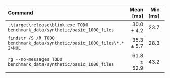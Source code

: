 | Command | Mean [ms] | Min [ms] | Max [ms] | Relative |
|:---|---:|---:|---:|---:|
| `.\target\release\blink.exe TODO benchmark_data/synthetic/basic_1000_files` | 30.0 ± 4.2 | 23.7 | 39.8 | 1.00 |
| `findstr /S /R TODO benchmark_data/synthetic/basic_1000_files\*.* 2>NUL` | 35.3 ± 5.7 | 28.3 | 56.5 | 1.17 ± 0.25 |
| `rg --no-messages TODO benchmark_data/synthetic/basic_1000_files` | 61.8 ± 52.9 | 43.2 | 284.7 | 2.06 ± 1.79 |
